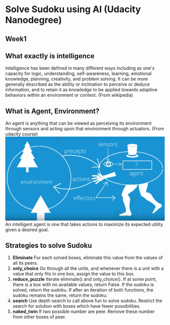 Solve Sudoku using AI (Udacity Nanodegree)
===================


Week1
----------

What exactly is intelligence
-------------
Intelligence has been defined in many different ways including as one's capacity for logic, understanding, self-awareness, learning, emotional knowledge, planning, creativity, and problem solving. It can be more generally described as the ability or inclination to perceive or deduce information, and to retain it as knowledge to be applied towards adaptive behaviors within an environment or context. (From wikipedia)

What is Agent, Environment?
--------------
An agent is anything that can be viewed as perceiving its environment through sensors and acting upon that environment through actuators. 
(From udacity course)
![env-agent](https://github.com/nik-hil/AIND-Sudoku/blob/master/docs/images/env.jpeg?raw=true)
An intelligent agent is one that takes actions to maximize its expected utility given a desired goal.


Strategies to solve Sudoku
---------

 1. **Eliminate** For each solved boxes, eliminate this value from the values of all its peers.
 1. **only_choice** Go through all the units, and whenever there is a unit with a value that only fits in one box, assign the value to this box.
 1. **reduce_puzzle** Iterate eliminate() and only_choice(). If at some point, there is a box with no available values, return False. If the sudoku is solved, return the sudoku. If after an iteration of both functions, the sudoku remains the same, return the sudoku.
 1. **search** Use depth search to call above fun to solve sudoku. Restrict the search for solution with boxes which have fewer possibilities.
 1. **naked_twin** If two possible number are peer. Remove these number from other boxes of peer.
    
 
